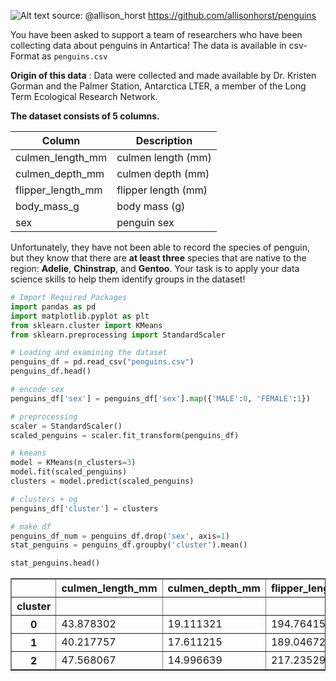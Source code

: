 ![Alt text](https://imgur.com/orZWHly.png=80)
source: @allison_horst https://github.com/allisonhorst/penguins

You have been asked to support a team of researchers who have been collecting data about penguins in Antartica! The data is available in csv-Format as `penguins.csv`

**Origin of this data** : Data were collected and made available by Dr. Kristen Gorman and the Palmer Station, Antarctica LTER, a member of the Long Term Ecological Research Network.

**The dataset consists of 5 columns.**

Column | Description
--- | ---
culmen_length_mm | culmen length (mm)
culmen_depth_mm | culmen depth (mm)
flipper_length_mm | flipper length (mm)
body_mass_g | body mass (g)
sex | penguin sex

Unfortunately, they have not been able to record the species of penguin, but they know that there are **at least three** species that are native to the region: **Adelie**, **Chinstrap**, and **Gentoo**.  Your task is to apply your data science skills to help them identify groups in the dataset!


```python
# Import Required Packages
import pandas as pd
import matplotlib.pyplot as plt
from sklearn.cluster import KMeans
from sklearn.preprocessing import StandardScaler

# Loading and examining the dataset
penguins_df = pd.read_csv("penguins.csv")
penguins_df.head()

# encode sex 
penguins_df['sex'] = penguins_df['sex'].map({'MALE':0, 'FEMALE':1})

# preprocessing
scaler = StandardScaler()
scaled_penguins = scaler.fit_transform(penguins_df)

# kmeans
model = KMeans(n_clusters=3)
model.fit(scaled_penguins)
clusters = model.predict(scaled_penguins)

# clusters + og
penguins_df['cluster'] = clusters

# make df
penguins_df_num = penguins_df.drop('sex', axis=1)
stat_penguins = penguins_df.groupby('cluster').mean()

stat_penguins.head()
```




<div>
<style scoped>
    .dataframe tbody tr th:only-of-type {
        vertical-align: middle;
    }

    .dataframe tbody tr th {
        vertical-align: top;
    }

    .dataframe thead th {
        text-align: right;
    }
</style>
<table border="1" class="dataframe">
  <thead>
    <tr style="text-align: right;">
      <th></th>
      <th>culmen_length_mm</th>
      <th>culmen_depth_mm</th>
      <th>flipper_length_mm</th>
      <th>body_mass_g</th>
      <th>sex</th>
    </tr>
    <tr>
      <th>cluster</th>
      <th></th>
      <th></th>
      <th></th>
      <th></th>
      <th></th>
    </tr>
  </thead>
  <tbody>
    <tr>
      <th>0</th>
      <td>43.878302</td>
      <td>19.111321</td>
      <td>194.764151</td>
      <td>4006.603774</td>
      <td>0.000000</td>
    </tr>
    <tr>
      <th>1</th>
      <td>40.217757</td>
      <td>17.611215</td>
      <td>189.046729</td>
      <td>3419.158879</td>
      <td>1.000000</td>
    </tr>
    <tr>
      <th>2</th>
      <td>47.568067</td>
      <td>14.996639</td>
      <td>217.235294</td>
      <td>5092.436975</td>
      <td>0.487395</td>
    </tr>
  </tbody>
</table>
</div>


